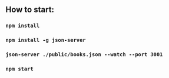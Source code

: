 ## How to start:


### `npm install`
### `npm install -g json-server`
### `json-server ./public/books.json --watch --port 3001`

### `npm start`
